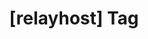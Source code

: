 ---
article_id: 0
description: List of articles under [relayhost] tag.
image: http://huntingbears.com.ve/static/img/site/mstile-310x310.png
layout: tag
slug: relayhost
title: '[relayhost] Tag'
---